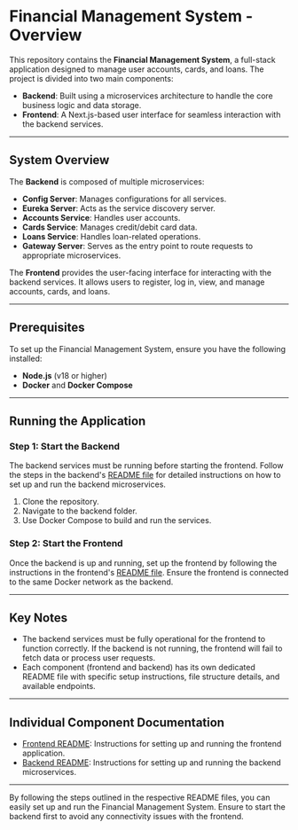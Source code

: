 # Financial Management System - Overview

This repository contains the **Financial Management System**, a full-stack application designed to manage user accounts, cards, and loans. The project is divided into two main components:

- **Backend**: Built using a microservices architecture to handle the core business logic and data storage.
- **Frontend**: A Next.js-based user interface for seamless interaction with the backend services.

---

## System Overview

The **Backend** is composed of multiple microservices:

- **Config Server**: Manages configurations for all services.
- **Eureka Server**: Acts as the service discovery server.
- **Accounts Service**: Handles user accounts.
- **Cards Service**: Manages credit/debit card data.
- **Loans Service**: Handles loan-related operations.
- **Gateway Server**: Serves as the entry point to route requests to appropriate microservices.

The **Frontend** provides the user-facing interface for interacting with the backend services. It allows users to register, log in, view, and manage accounts, cards, and loans.

---

## Prerequisites

To set up the Financial Management System, ensure you have the following installed:

- **Node.js** (v18 or higher)
- **Docker** and **Docker Compose**

---

## Running the Application

### Step 1: Start the Backend

The backend services must be running before starting the frontend. Follow the steps in the backend's [README file](./backend/README.md) for detailed instructions on how to set up and run the backend microservices.

1. Clone the repository.
2. Navigate to the backend folder.
3. Use Docker Compose to build and run the services.

### Step 2: Start the Frontend

Once the backend is up and running, set up the frontend by following the instructions in the frontend's [README file](./frontend/README.md). Ensure the frontend is connected to the same Docker network as the backend.

---

## Key Notes

- The backend services must be fully operational for the frontend to function correctly. If the backend is not running, the frontend will fail to fetch data or process user requests.
- Each component (frontend and backend) has its own dedicated README file with specific setup instructions, file structure details, and available endpoints.

---

## Individual Component Documentation

- [Frontend README](./frontend/README.md): Instructions for setting up and running the frontend application.
- [Backend README](./backend/README.md): Instructions for setting up and running the backend microservices.

---

By following the steps outlined in the respective README files, you can easily set up and run the Financial Management System. Ensure to start the backend first to avoid any connectivity issues with the frontend.